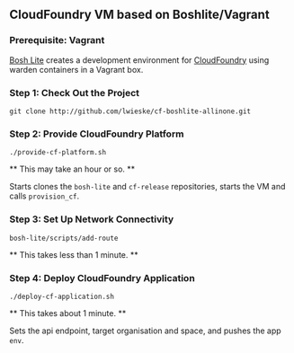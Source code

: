 ## CloudFoundry VM based on Boshlite/Vagrant

### Prerequisite: Vagrant

[Bosh Lite](https://github.com/cloudfoundry/bosh-lite) creates a development environment for [CloudFoundry](http://cloudfoundry.org/) using warden containers in a Vagrant box.

### Step 1: Check Out the Project

    git clone http://github.com/lwieske/cf-boshlite-allinone.git

### Step 2: Provide CloudFoundry Platform

    ./provide-cf-platform.sh

** This may take an hour or so. ** 

Starts clones the `bosh-lite` and `cf-release` repositories, starts the VM and calls `provision_cf`. 

### Step 3: Set Up Network Connectivity

    bosh-lite/scripts/add-route

** This takes less than 1 minute. **

### Step 4: Deploy CloudFoundry Application

    ./deploy-cf-application.sh

** This takes about 1 minute. **

Sets the api endpoint, target organisation and space, and pushes the app `env`.



